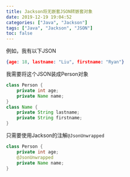 ```yaml
---
title: Jackson将无嵌套JSON转嵌套对象
date: 2019-12-19 19:04:52
categories: ["Java", "Jackson"]
tags: ["Java", "Jackson", "JSON"]
toc: false
---
```


<!--more-->

例如，我有以下JSON

```json
{age: 18, lastname: "Liu", firstname: "Ryan"}
```

我需要将这个JSON装成Person对象

```java
class Person {
    private int age;
    private Name name;
}
class Name {
    private String lastname;
    private String firstname;
}
```

只需要使用Jackson的注解`@JsonUnwrapped`

```java
class Person {
    private int age;
    @JsonUnwrapped
    private Name name;
}
```

